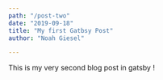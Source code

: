 ```yaml
---
path: "/post-two"
date: "2019-09-18"
title: "My first Gatbsy Post"
author: "Noah Giesel"

---
```


This is my very second blog post in gatsby ! 